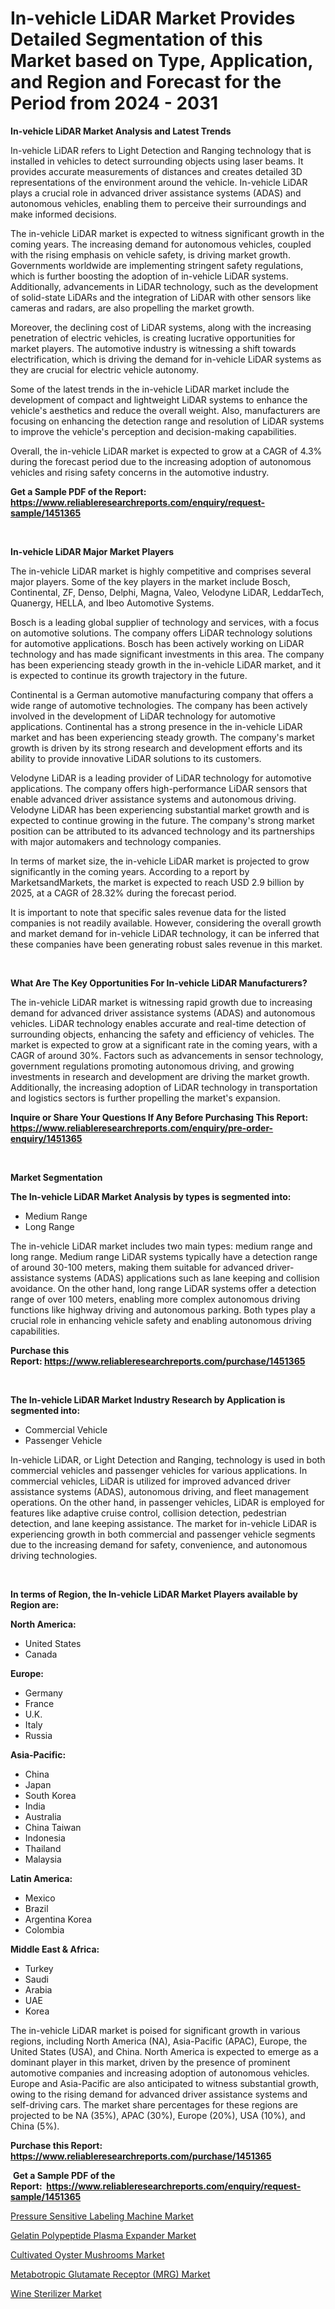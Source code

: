 <p><h1>In-vehicle LiDAR Market Provides Detailed Segmentation of this Market based on Type, Application, and Region and Forecast for the Period from 2024 - 2031</h1></p><p><strong>In-vehicle LiDAR Market Analysis and Latest Trends</strong></p>
<p><p>In-vehicle LiDAR refers to Light Detection and Ranging technology that is installed in vehicles to detect surrounding objects using laser beams. It provides accurate measurements of distances and creates detailed 3D representations of the environment around the vehicle. In-vehicle LiDAR plays a crucial role in advanced driver assistance systems (ADAS) and autonomous vehicles, enabling them to perceive their surroundings and make informed decisions.</p><p>The in-vehicle LiDAR market is expected to witness significant growth in the coming years. The increasing demand for autonomous vehicles, coupled with the rising emphasis on vehicle safety, is driving market growth. Governments worldwide are implementing stringent safety regulations, which is further boosting the adoption of in-vehicle LiDAR systems. Additionally, advancements in LiDAR technology, such as the development of solid-state LiDARs and the integration of LiDAR with other sensors like cameras and radars, are also propelling the market growth.</p><p>Moreover, the declining cost of LiDAR systems, along with the increasing penetration of electric vehicles, is creating lucrative opportunities for market players. The automotive industry is witnessing a shift towards electrification, which is driving the demand for in-vehicle LiDAR systems as they are crucial for electric vehicle autonomy.</p><p>Some of the latest trends in the in-vehicle LiDAR market include the development of compact and lightweight LiDAR systems to enhance the vehicle's aesthetics and reduce the overall weight. Also, manufacturers are focusing on enhancing the detection range and resolution of LiDAR systems to improve the vehicle's perception and decision-making capabilities.</p><p>Overall, the in-vehicle LiDAR market is expected to grow at a CAGR of 4.3% during the forecast period due to the increasing adoption of autonomous vehicles and rising safety concerns in the automotive industry.</p></p>
<p><strong>Get a Sample PDF of the Report:&nbsp; <a href="https://www.reliableresearchreports.com/enquiry/request-sample/1451365">https://www.reliableresearchreports.com/enquiry/request-sample/1451365</a></strong></p>
<p>&nbsp;</p>
<p><strong>In-vehicle LiDAR Major Market Players</strong></p>
<p><p>The in-vehicle LiDAR market is highly competitive and comprises several major players. Some of the key players in the market include Bosch, Continental, ZF, Denso, Delphi, Magna, Valeo, Velodyne LiDAR, LeddarTech, Quanergy, HELLA, and Ibeo Automotive Systems.</p><p>Bosch is a leading global supplier of technology and services, with a focus on automotive solutions. The company offers LiDAR technology solutions for automotive applications. Bosch has been actively working on LiDAR technology and has made significant investments in this area. The company has been experiencing steady growth in the in-vehicle LiDAR market, and it is expected to continue its growth trajectory in the future.</p><p>Continental is a German automotive manufacturing company that offers a wide range of automotive technologies. The company has been actively involved in the development of LiDAR technology for automotive applications. Continental has a strong presence in the in-vehicle LiDAR market and has been experiencing steady growth. The company's market growth is driven by its strong research and development efforts and its ability to provide innovative LiDAR solutions to its customers.</p><p>Velodyne LiDAR is a leading provider of LiDAR technology for automotive applications. The company offers high-performance LiDAR sensors that enable advanced driver assistance systems and autonomous driving. Velodyne LiDAR has been experiencing substantial market growth and is expected to continue growing in the future. The company's strong market position can be attributed to its advanced technology and its partnerships with major automakers and technology companies.</p><p>In terms of market size, the in-vehicle LiDAR market is projected to grow significantly in the coming years. According to a report by MarketsandMarkets, the market is expected to reach USD 2.9 billion by 2025, at a CAGR of 28.32% during the forecast period. </p><p>It is important to note that specific sales revenue data for the listed companies is not readily available. However, considering the overall growth and market demand for in-vehicle LiDAR technology, it can be inferred that these companies have been generating robust sales revenue in this market.</p></p>
<p>&nbsp;</p>
<p><strong>What Are The Key Opportunities For In-vehicle LiDAR Manufacturers?</strong></p>
<p><p>The in-vehicle LiDAR market is witnessing rapid growth due to increasing demand for advanced driver assistance systems (ADAS) and autonomous vehicles. LiDAR technology enables accurate and real-time detection of surrounding objects, enhancing the safety and efficiency of vehicles. The market is expected to grow at a significant rate in the coming years, with a CAGR of around 30%. Factors such as advancements in sensor technology, government regulations promoting autonomous driving, and growing investments in research and development are driving the market growth. Additionally, the increasing adoption of LiDAR technology in transportation and logistics sectors is further propelling the market's expansion.</p></p>
<p><strong>Inquire or Share Your Questions If Any Before Purchasing This Report: <a href="https://www.reliableresearchreports.com/enquiry/pre-order-enquiry/1451365">https://www.reliableresearchreports.com/enquiry/pre-order-enquiry/1451365</a></strong></p>
<p>&nbsp;</p>
<p><strong>Market Segmentation</strong></p>
<p><strong>The In-vehicle LiDAR Market Analysis by types is segmented into:</strong></p>
<p><ul><li>Medium Range</li><li>Long Range</li></ul></p>
<p><p>The in-vehicle LiDAR market includes two main types: medium range and long range. Medium range LiDAR systems typically have a detection range of around 30-100 meters, making them suitable for advanced driver-assistance systems (ADAS) applications such as lane keeping and collision avoidance. On the other hand, long range LiDAR systems offer a detection range of over 100 meters, enabling more complex autonomous driving functions like highway driving and autonomous parking. Both types play a crucial role in enhancing vehicle safety and enabling autonomous driving capabilities.</p></p>
<p><strong>Purchase this Report:&nbsp;<a href="https://www.reliableresearchreports.com/purchase/1451365">https://www.reliableresearchreports.com/purchase/1451365</a></strong></p>
<p>&nbsp;</p>
<p><strong>The In-vehicle LiDAR Market Industry Research by Application is segmented into:</strong></p>
<p><ul><li>Commercial Vehicle</li><li>Passenger Vehicle</li></ul></p>
<p><p>In-vehicle LiDAR, or Light Detection and Ranging, technology is used in both commercial vehicles and passenger vehicles for various applications. In commercial vehicles, LiDAR is utilized for improved advanced driver assistance systems (ADAS), autonomous driving, and fleet management operations. On the other hand, in passenger vehicles, LiDAR is employed for features like adaptive cruise control, collision detection, pedestrian detection, and lane keeping assistance. The market for in-vehicle LiDAR is experiencing growth in both commercial and passenger vehicle segments due to the increasing demand for safety, convenience, and autonomous driving technologies.</p></p>
<p>&nbsp;</p>
<p><strong>In terms of Region, the In-vehicle LiDAR Market Players available by Region are:</strong></p>
<p>
    <p> <strong> North America: </strong>
        <ul>
            <li>United States</li>
            <li>Canada</li>
        </ul>
        </p> 
    <p> <strong> Europe: </strong>
        <ul>
            <li>Germany</li>
            <li>France</li>
            <li>U.K.</li>
            <li>Italy</li>
            <li>Russia</li>
        </ul>
        </p> 
    <p> <strong> Asia-Pacific: </strong>
        <ul>
            <li>China</li>
            <li>Japan</li>
            <li>South Korea</li>
            <li>India</li>
            <li>Australia</li>
            <li>China Taiwan</li>
            <li>Indonesia</li>
            <li>Thailand</li>
            <li>Malaysia</li>
        </ul>
        </p> 
    <p> <strong> Latin America: </strong>
        <ul>
            <li>Mexico</li>
            <li>Brazil</li>
            <li>Argentina Korea</li>
            <li>Colombia</li>
        </ul>
        </p> 
    <p> <strong> Middle East & Africa: </strong>
        <ul>
            <li>Turkey</li>
            <li>Saudi</li>
            <li>Arabia</li>
            <li>UAE</li>
            <li>Korea</li>
        </ul>
    </p>
    </p>
<p><p>The in-vehicle LiDAR market is poised for significant growth in various regions, including North America (NA), Asia-Pacific (APAC), Europe, the United States (USA), and China. North America is expected to emerge as a dominant player in this market, driven by the presence of prominent automotive companies and increasing adoption of autonomous vehicles. Europe and Asia-Pacific are also anticipated to witness substantial growth, owing to the rising demand for advanced driver assistance systems and self-driving cars. The market share percentages for these regions are projected to be NA (35%), APAC (30%), Europe (20%), USA (10%), and China (5%).</p></p>
<p><strong>Purchase this Report: <a href="https://www.reliableresearchreports.com/purchase/1451365">https://www.reliableresearchreports.com/purchase/1451365</a></strong></p>
<p>&nbsp;<strong>Get a Sample PDF of the Report:&nbsp;&nbsp;<a href="https://www.reliableresearchreports.com/enquiry/request-sample/1451365">https://www.reliableresearchreports.com/enquiry/request-sample/1451365</a></strong></p>
<p><strong></strong></p>
<p><p><a href="https://github.com/Chiragrp25/Market-Research-Report-List-2/blob/main/pressure-sensitive-labeling-machine-market.md">Pressure Sensitive Labeling Machine Market</a></p><p><a href="https://medium.com/p/6efc8e0e66ca/edit">Gelatin Polypeptide Plasma Expander Market</a></p><p><a href="https://issuu.com/reportprime-2/docs/cultivated-oyster-mushrooms-market-size-2030.pptx">Cultivated Oyster Mushrooms Market</a></p><p><a href="https://medium.com/p/cb8b2219ed0d/edit">Metabotropic Glutamate Receptor (MRG) Market</a></p><p><a href="https://github.com/YashRP12/Market-Research-Report-List-2/blob/main/wine-sterilizer-market.md">Wine Sterilizer Market</a></p></p>